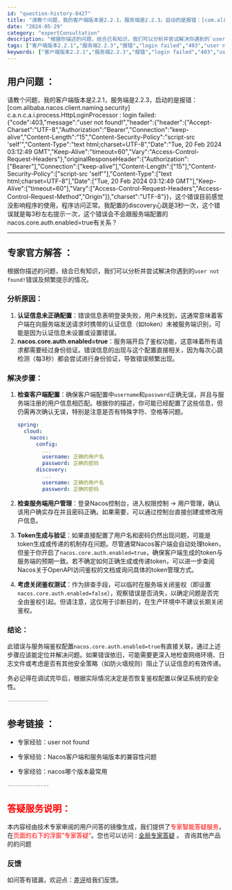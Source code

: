 ```yaml
---
id: "question-history-8427"
title: "请教个问题，我的客户端版本是2.2.1，服务端是2.2.3，启动的是报错：[com.alibaba.nac"
date: "2024-05-29"
category: "expertConsultation"
description: "根据你描述的问题，结合已有知识，我们可以分析并尝试解决你遇到的`user not found!`错误及频繁提示的情况。### 分析原因：1. **认证信息未正确配置**：错误信息表明登录失败，用户未找到，这通常意味着客户端在向服务端发送请求时携带的认证信息（如token）未被服务端识别，可能是因为认"
tags: ["客户端版本2.2.1","服务端2.2.3","报错","login failed","403","user not found","discovery心跳3秒","nacos.core.auth.enabled=true"]
keywords: ["客户端版本2.2.1","服务端2.2.3","报错","login failed","403","user not found","discovery心跳3秒","nacos.core.auth.enabled=true"]
---
```


## 用户问题 ： 
 请教个问题，我的客户端版本是2.2.1，服务端是2.2.3，启动的是报错：[com.alibaba.nacos.client.naming.security] c.a.n.c.a.i.process.HttpLoginProcessor   : login failed: {"code":403,"message":"user not found!","header":{"header":{"Accept-Charset":"UTF-8","Authorization":"Bearer","Connection":"keep-alive","Content-Length":"15","Content-Security-Policy":"script-src 'self'","Content-Type":"text html;charset=UTF-8","Date":"Tue, 20 Feb 2024 03:12:49 GMT","Keep-Alive":"timeout=60","Vary":"Access-Control-Request-Headers"},"originalResponseHeader":{"Authorization":["Bearer"],"Connection":["keep-alive"],"Content-Length":["15"],"Content-Security-Policy":["script-src 'self'"],"Content-Type":["text html;charset=UTF-8"],"Date":["Tue, 20 Feb 2024 03:12:49 GMT"],"Keep-Alive":["timeout=60"],"Vary":["Access-Control-Request-Headers","Access-Control-Request-Method","Origin"]},"charset":"UTF-8"}}，这个错误目前感觉没影响程序的使用，程序访问正常。我配置的discovery心跳是3秒一次，这个错误就是每3秒左右提示一次，这个错误会不会跟服务端配置的nacos.core.auth.enabled=true有关系？  

---------------
## 专家官方解答 ：

根据你描述的问题，结合已有知识，我们可以分析并尝试解决你遇到的`user not found!`错误及频繁提示的情况。

### 分析原因：
1. **认证信息未正确配置**：错误信息表明登录失败，用户未找到，这通常意味着客户端在向服务端发送请求时携带的认证信息（如token）未被服务端识别，可能是因为认证信息未设置或设置错误。
2. **nacos.core.auth.enabled=true**：服务端开启了鉴权功能，这意味着所有请求都需要经过身份验证。错误信息的出现与这个配置直接相关，因为每次心跳检测（每3秒）都会尝试进行身份验证，导致错误频繁出现。

### 解决步骤：
1. **检查客户端配置**：确保客户端配置中`username`和`password`正确无误，并且与服务端注册的用户信息相匹配。根据你的描述，你可能已经配置了这些信息，但仍需再次确认无误，特别是注意是否有特殊字符、空格等问题。
   
   ```yaml
   spring:
     cloud:
       nacos:
         config:
           ...
           username: 正确的用户名
           password: 正确的密码
         discovery:
           ...
           username: 正确的用户名
           password: 正确的密码
   ```

2. **检查服务端用户管理**：登录Nacos控制台，进入权限控制 -> 用户管理，确认该用户确实存在并且密码正确。如果需要，可以通过控制台直接创建或修改用户信息。

3. **Token生成与验证**：如果直接配置了用户名和密码仍然出现问题，可能是token生成或传递的机制存在问题。尽管通常Nacos客户端会自动处理token，但鉴于你开启了`nacos.core.auth.enabled=true`，确保客户端生成的token与服务端的预期一致。若不确定如何正确生成或传递token，可以进一步查阅Nacos关于OpenAPI访问鉴权的文档或询问具体的token管理方式。

4. **考虑关闭鉴权测试**：作为排查手段，可以临时在服务端关闭鉴权（即设置`nacos.core.auth.enabled=false`），观察错误是否消失，以确定问题是否完全由鉴权引起。但请注意，这仅用于诊断目的，在生产环境中不建议长期关闭鉴权。

### 结论：
此错误与服务端鉴权配置`nacos.core.auth.enabled=true`有直接关联，通过上述步骤应该能定位并解决问题。如果错误依旧，可能需要更深入地检查网络环境、日志文件或考虑是否有其他安全策略（如防火墙规则）阻止了认证信息的有效传递。

务必记得在调试完毕后，根据实际情况决定是否恢复鉴权配置以保证系统的安全性。


<font color="#949494">---------------</font> 


## 参考链接 ：

* 专家经验：user not found 
 
 * 专家经验：Nacos客户端和服务端版本的兼容性问题 
 
 * 专家经验：nacos哪个版本最常用 


 <font color="#949494">---------------</font> 
 


## <font color="#FF0000">答疑服务说明：</font> 

本内容经由技术专家审阅的用户问答的镜像生成，我们提供了<font color="#FF0000">专家智能答疑服务</font>，在<font color="#FF0000">页面的右下的浮窗”专家答疑“</font>。您也可以访问 : [全局专家答疑](https://answer.opensource.alibaba.com/docs/intro) 。 咨询其他产品的的问题

### 反馈
如问答有错漏，欢迎点：[差评](https://ai.nacos.io/user/feedbackByEnhancerGradePOJOID?enhancerGradePOJOId=14678)给我们反馈。
